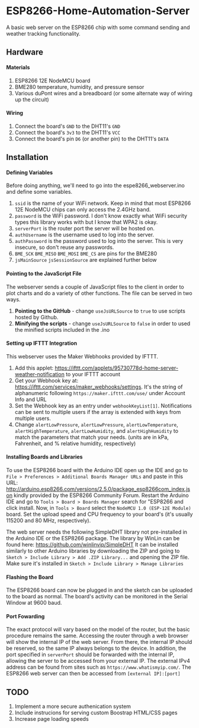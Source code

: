 # ESP8266-Home-Automation-Server
A basic web server on the ESP8266 chip with some command sending and weather tracking functionality.

## Hardware
#### Materials
1. ESP8266 12E NodeMCU board
2. BME280 temperature, humidity, and pressure sensor
3. Various duPont wires and a breadboard (or some alternate way of wiring up the circuit)

#### Wiring
1. Connect the board's `GND` to the DHT11's `GND`
2. Connect the board's `3v3` to the DHT11's `VCC`
3. Connect the board's pin `D6` (or another pin) to the DHT11's `DATA`

## Installation
#### Defining Variables
Before doing anything, we'll need to go into the espe8266_webserver.ino and define some variables. 

1. `ssid` is the name of your WiFi network. Keep in mind that most ESP8266 12E NodeMCU chips can only access the 2.4GHz band.
2. `password` is the WiFi password. I don't know exactly what WiFi security types this library works with but I know that WPA2 is okay.
3. `serverPort` is the router port the server will be hosted on.
4. `authUsername` is the username used to log into the server.
5. `authPassword` is the password used to log into the server. This is very insecure, so don't reuse any passwords.
6. `BME_SCK`
   `BME_MISO`
   `BME_MOSI`
   `BME_CS` are pins for the BME280
7. `jsMainSource` `jsSessionSource` are explained further below

#### Pointing to the JavaScript File
The webserver sends a couple of JavaScript files to the client in order to plot charts and do a variety of other functions. The file can be served in two ways.
1. **Pointing to the GitHub** - change `useJsURLSource` to `true` to use scripts hosted by Github.
2. **Minifying the scripts** - change `useJsURLSource` to `false` in order to used the minified scripts included in the .ino

#### Setting up IFTTT Integration
This webserver uses the Maker Webhooks provided by IFTTT.
1. Add this applet: https://ifttt.com/applets/95730778d-home-server-weather-notification to your IFTTT account
2. Get your Webhook key at: https://ifttt.com/services/maker_webhooks/settings. It's the string of alphanumeric following `https://maker.ifttt.com/use/` under Account Info and URL
3. Set the Webhook key as an entry under `webhookKeyList[1]`. Notifications can be sent to multiple users if the array is extended with keys from multiple users.
4. Change `alertLowPressure`, `alertLowPressure`, `alertLowTemperature`, `alertHighTemperature`, `alertLowHumidity`, and `alertHighHumidity` to match the parameters that match your needs. (units are in kPa, Fahrenheit, and % relative humidity, respectively)

#### Installing Boards and Libraries
To use the ESP8266 board with the Arduino IDE open up the IDE and go to `File > Preferences > Additional Boards Manager URLs` and paste in this URL: http://arduino.esp8266.com/versions/2.5.0/package_esp8266com_index.json kindly provided by the ESP8266 Community Forum. Restart the Arduino IDE and go to `Tools > Board > Boards Manager` search for "ESP8266 and click install. Now, in `Tools > Board` select the `NodeMCU 1.0 (ESP-12E Module)` board. Set the upload speed and CPU frequency to your board's (it's usually 115200 and 80 MHz, respectively).

The web server needs the following SimpleDHT library not pre-installed in the Arduino IDE or the ESP8266 package. The library by WinLin can be found here: https://github.com/winlinvip/SimpleDHT It can be installed similarly to other Arduino libraries by downloading the ZIP and going to `Sketch > Include Library > Add .ZIP Library...` and opening the ZIP file. Make sure it's installed in `Sketch > Include Library > Manage Libraries`

#### Flashing the Board
The ESP8266 board can now be plugged in and the sketch can be uploaded to the board as normal. The board's activity can be monitored in the Serial Window at 9600 baud.

#### Port Fowarding
The exact protocol will vary based on the model of the router, but the basic procedure remains the same. Accessing the router through a web browser will show the internal IP of the web server. From there, the internal IP should be reserved, so the same IP always belongs to the device. In addition, the port specified in `serverPort` should be forwarded with the internal IP, allowing the server to be accessed from your external IP. The external IPv4 address can be found from sites such as `https://www.whatismyip.com/`. The ESP8266 web server can then be accessed from `[external IP]:[port]`

## TODO
1. Implement a more secure authenication system 
2. Include instrucions for serving custom Boostrap HTML/CSS pages
3. Increase page loading speeds
